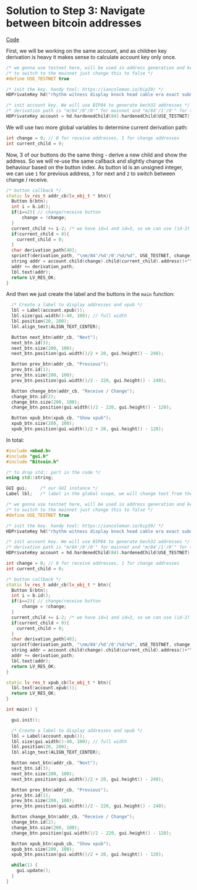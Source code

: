 # Solution to Step 3: Navigate between bitcoin addresses

[Code](https://os.mbed.com/users/stepansnigirev/code/3_bitcoin_solved/)

First, we will be working on the same account, and as children key derivation is heavy it makes sense to calculate account key only once.

```cpp
/* we gonna use testnet here, will be used in address generation and key derivation */
/* to switch to the mainnet just change this to false */
#define USE_TESTNET true

/* init the key. handy tool: https://iancoleman.io/bip39/ */
HDPrivateKey hd("rhythm witness display knock head cable era exact submit boost exile seek topic pool sound", "my secret password", USE_TESTNET);

/* init account key. We will use BIP84 to generate bech32 addresses */
/* derivation path is "m/84'/0'/0'" for mainnet and "m/84'/1'/0'" for testnet */
HDPrivateKey account = hd.hardenedChild(84).hardenedChild(USE_TESTNET).hardenedChild(0);
```

We will use two more global variables to determine current derivation path:

```cpp
int change = 0; // 0 for receive addresses, 1 for change addresses
int current_child = 0;
```

Now, 3 of our buttons do the same thing - derive a new child and show the address. So we will re-use the same callback and slightly change the behaviour based on the button index. As button id is an unsigned integer, we can use `1` for previous address, `3` for next and `2` to switch between change / receive.

```cpp
/* button callback */
static lv_res_t addr_cb(lv_obj_t * btn){
  Button b(btn);
  int i = b.id();
  if(i==2){ // change/receive button
      change = !change;
  }
  current_child += i-2; /* we have id=1 and id=3, so we can use (id-2) to decrease or increase current child */
  if(current_child < 0){
    current_child = 0;
  }
  char derivation_path[40];
  sprintf(derivation_path, "\nm/84'/%d'/0'/%d/%d", USE_TESTNET, change, current_child);
  string addr = account.child(change).child(current_child).address()+"\n";
  addr += derivation_path;
  lbl.text(addr);
  return LV_RES_OK;
}
```

And then we just create the label and the buttons in the `main` function:

```cpp
  /* Create a label to display addresses and xpub */
  lbl = Label(account.xpub());
  lbl.size(gui.width()-40, 100); // full width
  lbl.position(20, 200);
  lbl.align_text(ALIGN_TEXT_CENTER);

  Button next_btn(addr_cb, "Next");
  next_btn.id(3);
  next_btn.size(200, 100);
  next_btn.position(gui.width()/2 + 20, gui.height() - 240);

  Button prev_btn(addr_cb, "Previous");
  prev_btn.id(1);
  prev_btn.size(200, 100);
  prev_btn.position(gui.width()/2 - 220, gui.height() - 240);

  Button change_btn(addr_cb, "Receive / Change");
  change_btn.id(2);
  change_btn.size(200, 100);
  change_btn.position(gui.width()/2 - 220, gui.height() - 120);

  Button xpub_btn(xpub_cb, "Show xpub");
  xpub_btn.size(200, 100);
  xpub_btn.position(gui.width()/2 + 20, gui.height() - 120);
```

In total:

```cpp
#include <mbed.h>
#include "gui.h"
#include "Bitcoin.h"

/* to drop std:: part in the code */
using std::string;

GUI gui;     /* our GUI instance */
Label lbl;   /* label in the global scope, we will change text from the button callback */

/* we gonna use testnet here, will be used in address generation and key derivation */
/* to switch to the mainnet just change this to false */
#define USE_TESTNET true

/* init the key. handy tool: https://iancoleman.io/bip39/ */
HDPrivateKey hd("rhythm witness display knock head cable era exact submit boost exile seek topic pool sound", "my secret password", USE_TESTNET);

/* init account key. We will use BIP84 to generate bech32 addresses */
/* derivation path is "m/84'/0'/0'" for mainnet and "m/84'/1'/0'" for testnet */
HDPrivateKey account = hd.hardenedChild(84).hardenedChild(USE_TESTNET).hardenedChild(0);

int change = 0; // 0 for receive addresses, 1 for change addresses
int current_child = 0;

/* button callback */
static lv_res_t addr_cb(lv_obj_t * btn){
  Button b(btn);
  int i = b.id();
  if(i==2){ // change/receive button
      change = !change;
  }
  current_child += i-2; /* we have id=1 and id=3, so we can use (id-2) to decrease or increase current child */
  if(current_child < 0){
    current_child = 0;
  }
  char derivation_path[40];
  sprintf(derivation_path, "\nm/84'/%d'/0'/%d/%d", USE_TESTNET, change, current_child);
  string addr = account.child(change).child(current_child).address()+"\n";
  addr += derivation_path;
  lbl.text(addr);
  return LV_RES_OK;
}

static lv_res_t xpub_cb(lv_obj_t * btn){
  lbl.text(account.xpub());
  return LV_RES_OK;
}

int main() {

  gui.init();

  /* Create a label to display addresses and xpub */
  lbl = Label(account.xpub());
  lbl.size(gui.width()-40, 100); // full width
  lbl.position(20, 200);
  lbl.align_text(ALIGN_TEXT_CENTER);

  Button next_btn(addr_cb, "Next");
  next_btn.id(3);
  next_btn.size(200, 100);
  next_btn.position(gui.width()/2 + 20, gui.height() - 240);

  Button prev_btn(addr_cb, "Previous");
  prev_btn.id(1);
  prev_btn.size(200, 100);
  prev_btn.position(gui.width()/2 - 220, gui.height() - 240);

  Button change_btn(addr_cb, "Receive / Change");
  change_btn.id(2);
  change_btn.size(200, 100);
  change_btn.position(gui.width()/2 - 220, gui.height() - 120);

  Button xpub_btn(xpub_cb, "Show xpub");
  xpub_btn.size(200, 100);
  xpub_btn.position(gui.width()/2 + 20, gui.height() - 120);

  while(1) {
    gui.update();
  }
}
```